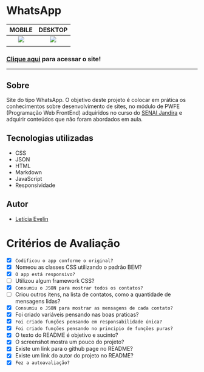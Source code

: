 # WhatsApp

|      MOBILE         |          DESKTOP       |
|:-------------------:|:-----------------------:
|![](./img/)|![](./img/)|
|                     |                        |

### [Clique aqui](https://leticia-evelin.github.io/whatsApp-senai-1-2023/ds2m/let%C3%ADcia_evelin_aguiar_e_silva/) para acessar o site!
---

## Sobre 
Site do tipo WhatsApp. O objetivo deste projeto é colocar em prática os conhecimentos sobre desenvolvimento de sites, no módulo de PWFE (Programação Web FrontEnd) adquiridos no curso do [SENAI Jandira](https://jandira.sp.senai.br/) e adquirir conteúdos que não foram abordados em aula.

## Tecnologias utilizadas
- CSS
- JSON
- HTML
- Markdown
- JavaScript
- Responsividade


## Autor 
- [Letícia Evelin](https://github.com/leticia-evelin)
# Critérios de Avaliação
- [x] `Codificou o app conforme o original?`
- [x] Nomeou as classes CSS utilizando o padrão BEM?
- [x] `O app está responsivo?`
- [ ] Utilizou algum framework CSS?
- [x] `Consumiu o JSON para mostrar todos os contatos?`
- [ ] Criou outros itens, na lista de contatos, como a quantidade de mensagens lidas?
- [x] `Consumiu o JSON para mostrar as mensagens de cada contato?`
- [x] Foi criado variáveis pensando nas boas praticas?
- [x] `Foi criado funções pensando em responsabilidade única?`
- [x] `Foi criado funções pensando no principio de funções puras?`
- [x] O texto do README é objetivo e sucinto?
- [x] O screenshot mostra um pouco do projeto?
- [x] Existe um link para o github page no README?
- [x] Existe um link do autor do projeto no README?
- [x] `Fez a autoavaliação?`